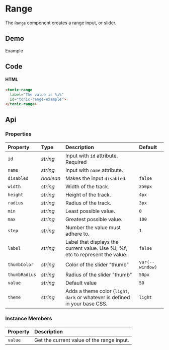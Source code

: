# Range

The `Range` component creates a range input, or slider.

## Demo

<div class="example">
  <div class="header">Example</div>
  <div class="content">
    <tonic-range
      label="The value is %i%"
      value="80"
      id="tonic-range-example">
    </tonic-range>
  </div>
</div>

## Code

#### HTML

```html
<tonic-range
  label="The value is %i%"
  id="tonic-range-example">
</tonic-range>
```

## Api

### Properties

| Property | Type | Description | Default |
| :--- | :--- | :--- | :--- |
| `id` | *string* | Input with `id` attribute. <span class="req">Required</span> | |
| `name` | *string* | Input with `name` attribute. | |
| `disabled` | *boolean* | Makes the input `disabled`. | `false` |
| `width` | *string* | Width of the track. | `250px` |
| `height` | *string* | Height of the track. | `4px` |
| `radius` | *string* | Radius of the track. | `3px` |
| `min` | *string* | Least possible value. | `0` |
| `max` | *string* | Greatest possible value. | `100` |
| `step` | *string* | Number the value must adhere to. | `1` |
| `label` | *string* | Label that displays the current value. Use %i, %f, etc to represent the value. | `false` |
| `thumbColor` | *string* | Color of the slider "thumb" | `var(--window)` |
| `thumbRadius` | *string* | Radius of the slider "thumb" | `50px` |
| `value` | *string* | Default value | `50` |
| `theme` | *string* | Adds a theme color (`light`, `dark` or whatever is defined in your base CSS. | `light` |

### Instance Members

| Property | Description |
| :--- | :--- |
| `value` | Get the current value of the range input. |
